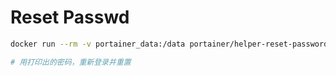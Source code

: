 # Reset Passwd

```bash
docker run --rm -v portainer_data:/data portainer/helper-reset-password

# 用打印出的密码，重新登录并重置

```
